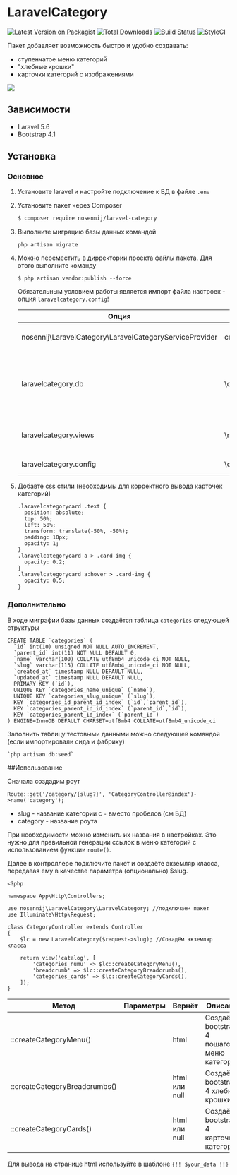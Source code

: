# LaravelCategory
   
   [![Latest Version on Packagist][ico-version]][link-packagist]
   [![Total Downloads][ico-downloads]][link-downloads]
   [![Build Status][ico-travis]][link-travis]
   [![StyleCI][ico-styleci]][link-styleci]
   
   Пакет добавляет возможность быстро и удобно создавать:
   - ступенчатое меню категорий
   - "хлебные крошки"
   - карточки категорий с изображениями 
   
   ![](https://media.giphy.com/media/1zJnGQZKXnC2XIK6oc/giphy.gif)
   
## Зависимости
   - Laravel 5.6
   - Bootstrap 4.1
   
## Установка
### Основное
   
   1. Установите laravel и настройте подключение к БД в файле `.env`
   1. Установите пакет через Composer
       ``` bash
       $ composer require nosennij/laravel-category
       ```
   1. Выполните миграцию базы данных командой
       ```
       php artisan migrate
       ```    
   1. Можно переместить в дирректории проекта файлы пакета. Для этого выполните команду
       ```
       $ php artisan vendor:publish --force
       ```
       Обязательным условием работы является импорт файла настроек - опция `laravelcategory.config`!
   
       | Опция  | Куда перемещает файл | Описание |
       | ------------- | ------------- | ------------- |
       | nosennij\LaravelCategory\LaravelCategoryServiceProvider | см. ниже  | Перемещает все заданные файлы за раз
       | laravelcategory.db  | \database\  | Перемещает миграфию, а также сида и фабрику для генерации тестовых данных |
       | laravelcategory.views  | \resources\views\vendor\nosennij  | Перемещает виды для возможности их редактирования |
       | laravelcategory.config  | \config  | Перемещает файл настроек |
   1. Добавте css стили (необходимы для корректного вывода карточек категорий)
        ```
        .laravelcategorycard .text {
          position: absolute;
          top: 50%;
          left: 50%;
          transform: translate(-50%, -50%);
          padding: 10px;
          opacity: 1;
        }
        .laravelcategorycard a > .card-img {
          opacity: 0.2;
        }
        .laravelcategorycard a:hover > .card-img {
          opacity: 0.5;
        }
        ```        
        
### Дополнительно
В ходе миграфии базы данных создаётся таблица `categories` следующей структуры

```
CREATE TABLE `categories` (
  `id` int(10) unsigned NOT NULL AUTO_INCREMENT,
  `parent_id` int(11) NOT NULL DEFAULT 0,
  `name` varchar(100) COLLATE utf8mb4_unicode_ci NOT NULL,
  `slug` varchar(115) COLLATE utf8mb4_unicode_ci NOT NULL,
  `created_at` timestamp NULL DEFAULT NULL,
  `updated_at` timestamp NULL DEFAULT NULL,
  PRIMARY KEY (`id`),
  UNIQUE KEY `categories_name_unique` (`name`),
  UNIQUE KEY `categories_slug_unique` (`slug`),
  KEY `categories_id_parent_id_index` (`id`,`parent_id`),
  KEY `categories_parent_id_id_index` (`parent_id`,`id`),
  KEY `categories_parent_id_index` (`parent_id`)
) ENGINE=InnoDB DEFAULT CHARSET=utf8mb4 COLLATE=utf8mb4_unicode_ci
```

Заполнить таблицу тестовыми данными можно следующей командой (если импортировали сида и фабрику)

```
`php artisan db:seed`
```

##Использование

Сначала создадим роут
```
Route::get('/category/{slug?}', 'CategoryController@index')->name('category');
```
- slug - название категории c `-` вместо пробелов (см БД)
- category - название роута

При необходимости можно изменить их названия в настройках. Это нужно для правильной генерации ссылок в меню категорий с использованием функции `route()`.

Далее в контроллере подключите пакет и создаёте экземляр класса, передавая ему в качестве параметра (опционально) $slug.

```
<?php

namespace App\Http\Controllers;

use nosennij\LaravelCategory\LaravelCategory; //подключаем пакет
use Illuminate\Http\Request;

class CategoryController extends Controller
{
    $lc = new LaravelCategory($request->slug); //Созадём экземляр класса
    
    return view('catalog', [
        'categories_numu' => $lc::createCategoryMenu(),
        'breadcrumb' => $lc::createCategoryBreadcrumbs(),
        'categories_сards' => $lc::createCategoryCards(),
    ]);
}
```

| Метод  | Параметры | Вернёт | Описание |
| ------------- | ------------- | ------------- | ------------- |
| ::createCategoryMenu()  |   | html | Создаёт bootstrap 4 пошаговое меню категорий
| ::createCategoryBreadcrumbs()  |   | html или null | Создаёт bootstrap 4 хлебные крошки
| ::createCategoryCards()  |   | html или null | Создаёт bootstrap 4 карточки категорий

Для вывода на странице html используйте в шаблоне `{!! $your_data !!}`


[ico-version]: https://img.shields.io/packagist/v/nosennij/laravelcategory.svg?style=flat-square
[ico-downloads]: https://img.shields.io/packagist/dt/nosennij/laravelcategory.svg?style=flat-square
[ico-travis]: https://img.shields.io/travis/nosennij/laravelcategory/master.svg?style=flat-square
[ico-styleci]: https://styleci.io/repos/145241800/shield

[link-packagist]: https://packagist.org/packages/nosennij/laravel-category
[link-downloads]: https://packagist.org/packages/nosennij/laravel-category
[link-travis]: https://travis-ci.org/nosennij/laravel-category
[link-styleci]: https://styleci.io/repos/145241800
